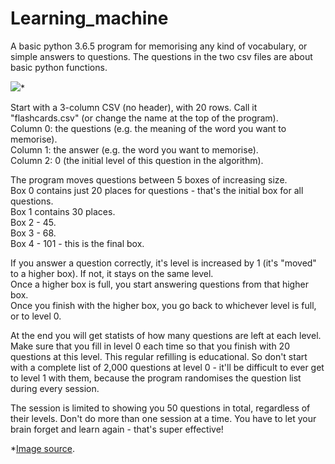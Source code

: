 # Learning_machine

A basic python 3.6.5 program for memorising any kind of vocabulary, or simple answers to questions. The questions in the two csv files are about basic python functions.

<img src="https://myheritagelanguage.com/wp-content/uploads/2017/12/B5_P20a.jpg">*

Start with a 3-column CSV (no header), with 20 rows. Call it "flashcards.csv" (or change the name at the top of the program).<br>
Column 0: the questions (e.g. the meaning of the word you want to memorise).<br>
Column 1: the answer (e.g. the word you want to memorise).<br>
Column 2: 0 (the initial level of this question in the algorithm).

The program moves questions between 5 boxes of increasing size.<br>
Box 0 contains just 20 places for questions - that's the initial box for all questions.<br>
Box 1 contains 30 places.<br>
Box 2 - 45.<br>
Box 3 - 68.<br>
Box 4 - 101 - this is the final box.

If you answer a question correctly, it's level is increased by 1 (it's "moved" to a higher box). If not, it stays on the same level.<br>
Once a higher box is full, you start answering questions from that higher box.<br>
Once you finish with the higher box, you go back to whichever level is full, or to level 0.

At the end you will get statists of how many questions are left at each level. Make sure that you fill in level 0 each time so that you finish with 20 questions at this level. This regular refilling is educational. So don't start with a complete list of 2,000 questions at level 0 - it'll be difficult to ever get to level 1 with them, because the program randomises the question list during every session.

The session is limited to showing you 50 questions in total, regardless of their levels. Don't do more than one session at a time. You have to let your brain forget and learn again - that's super effective!

*<a href="https://myheritagelanguage.com/book/teaching-learning-strategies-techniques/part-learning-strategies-techniques-different-sub-areas/techniques-strategies-practicing-general-m1-4/m4-flashcards-useful-aid-learning-professionals/">Image source</a>.

